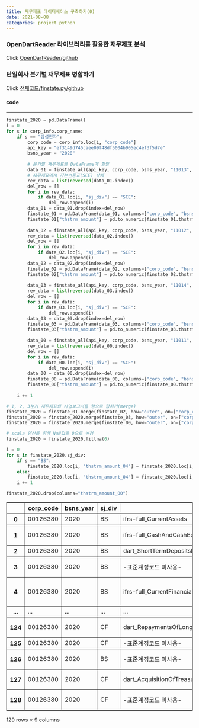 ```yaml
---
title: 재무제표 데이터베이스 구축하기(0)
date: 2021-08-08
categories: project python 
---
```

### OpenDartReader 라이브러리를 활용한 재무제표 분석  
Click [OpenDartReader/github](https://github.com/FinanceData/OpenDartReader)  
  
### 단일회사 분기별 재무제표 병합하기 
Click [전체코드/finstate.py/github](https://github.com/yeonseo-Jung/project_finance/blob/aca4af282fedc2452e5f95f44f3d58ab07d4f09a/finstate.py)
#### code
___

```python
finstate_2020 = pd.DataFrame()
i = 0
for s in corp_info.corp_name:
    if s == "삼성전자":
        corp_code = corp_info.loc[i, "corp_code"]
        api_key = "ef3149d745caee09f48df5004b905ec4ef3f5d7e"   
        bsns_year = "2020"
        
        # 분기별 재무제표를 DataFrame에 할당
        data_01 = finstate_all(api_key, corp_code, bsns_year, "11013", fs_div="CFS")[["corp_code", "bsns_year", "sj_div", "account_id", "account_nm", "thstrm_amount"]]
        # 재무제표에서 자본변동표(SCE) 삭제
        rev_data = list(reversed(data_01.index))
        del_row = []
        for i in rev_data:
            if data_01.loc[i, "sj_div"] == "SCE":
                del_row.append(i)
        data_01 = data_01.drop(index=del_row)
        finstate_01 = pd.DataFrame(data_01, columns=["corp_code", "bsns_year", "sj_div", "account_id", "account_nm", "thstrm_amount"])
        finstate_01["thstrm_amount"] = pd.to_numeric(finstate_01.thstrm_amount, errors="coerce", downcast="float")
        
        data_02 = finstate_all(api_key, corp_code, bsns_year, "11012", fs_div="CFS")[["corp_code", "bsns_year", "sj_div", "account_id", "account_nm", "thstrm_amount"]]
        rev_data = list(reversed(data_02.index))
        del_row = []
        for i in rev_data:
            if data_02.loc[i, "sj_div"] == "SCE":
                del_row.append(i)
        data_02 = data_02.drop(index=del_row)
        finstate_02 = pd.DataFrame(data_02, columns=["corp_code", "bsns_year", "sj_div", "account_id", "account_nm", "thstrm_amount"])
        finstate_02["thstrm_amount"] = pd.to_numeric(finstate_02.thstrm_amount, errors="coerce", downcast="float")
        
        data_03 = finstate_all(api_key, corp_code, bsns_year, "11014", fs_div="CFS")[["corp_code", "bsns_year", "sj_div", "account_id", "account_nm", "thstrm_amount"]]
        rev_data = list(reversed(data_03.index))
        del_row = []
        for i in rev_data:
            if data_03.loc[i, "sj_div"] == "SCE":
                del_row.append(i)
        data_03 = data_03.drop(index=del_row)
        finstate_03 = pd.DataFrame(data_03, columns=["corp_code", "bsns_year", "sj_div", "account_id", "account_nm", "thstrm_amount"])        
        finstate_03["thstrm_amount"] = pd.to_numeric(finstate_03.thstrm_amount, errors="coerce", downcast="float")
        
        data_00 = finstate_all(api_key, corp_code, bsns_year, "11011", fs_div="CFS")[["corp_code", "bsns_year", "sj_div", "account_id", "account_nm", "thstrm_amount"]]
        rev_data = list(reversed(data_00.index))
        del_row = []
        for i in rev_data:
            if data_00.loc[i, "sj_div"] == "SCE":
                del_row.append(i)
        data_00 = data_00.drop(index=del_row)
        finstate_00 = pd.DataFrame(data_00, columns=["corp_code", "bsns_year", "sj_div", "account_id", "account_nm", "thstrm_amount"])
        finstate_00["thstrm_amount"] = pd.to_numeric(finstate_00.thstrm_amount, errors="coerce", downcast="float")
        
    i += 1
```


```python
# 1, 2, 3분기 재무제표와 사업보고서를 행으로 합치기(merge) 
finstate_2020 = finstate_01.merge(finstate_02, how="outer", on=["corp_code", "bsns_year", "sj_div", "account_id", "account_nm"], suffixes=("_01", "_02"))
finstate_2020 = finstate_2020.merge(finstate_03, how="outer", on=["corp_code", "bsns_year", "sj_div", "account_id", "account_nm"], suffixes=("", ""))
finstate_2020 = finstate_2020.merge(finstate_00, how="outer", on=["corp_code", "bsns_year", "sj_div", "account_id", "account_nm"], suffixes=("_03", "_00"))
```


```python
# scala 연산을 위해 NaN값을 0으로 변경
finstate_2020 = finstate_2020.fillna(0)
```


```python
i = 0
for s in finstate_2020.sj_div:
    if s == "BS":
        finstate_2020.loc[i, "thstrm_amount_04"] = finstate_2020.loc[i, "thstrm_amount_00"]
    else:
        finstate_2020.loc[i, "thstrm_amount_04"] = finstate_2020.loc[i, "thstrm_amount_00"] - finstate_2020.loc[i, "thstrm_amount_03"]
    i += 1
```


```python
finstate_2020.drop(columns="thstrm_amount_00")
```




<div>
<style scoped>
    .dataframe tbody tr th:only-of-type {
        vertical-align: middle;
    }

    .dataframe tbody tr th {
        vertical-align: top;
    }

    .dataframe thead th {
        text-align: right;
    }
</style>
<table border="1" class="dataframe">
  <thead>
    <tr style="text-align: right;">
      <th></th>
      <th>corp_code</th>
      <th>bsns_year</th>
      <th>sj_div</th>
      <th>account_id</th>
      <th>account_nm</th>
      <th>thstrm_amount_01</th>
      <th>thstrm_amount_02</th>
      <th>thstrm_amount_03</th>
      <th>thstrm_amount_04</th>
    </tr>
  </thead>
  <tbody>
    <tr>
      <th>0</th>
      <td>00126380</td>
      <td>2020</td>
      <td>BS</td>
      <td>ifrs-full_CurrentAssets</td>
      <td>유동자산</td>
      <td>1.867397e+14</td>
      <td>1.861369e+14</td>
      <td>2.036349e+14</td>
      <td>1.982156e+14</td>
    </tr>
    <tr>
      <th>1</th>
      <td>00126380</td>
      <td>2020</td>
      <td>BS</td>
      <td>ifrs-full_CashAndCashEquivalents</td>
      <td>현금및현금성자산</td>
      <td>2.791668e+13</td>
      <td>3.610961e+13</td>
      <td>2.656610e+13</td>
      <td>2.938258e+13</td>
    </tr>
    <tr>
      <th>2</th>
      <td>00126380</td>
      <td>2020</td>
      <td>BS</td>
      <td>dart_ShortTermDepositsNotClassifiedAsCashEquiv...</td>
      <td>단기금융상품</td>
      <td>7.863802e+13</td>
      <td>7.512761e+13</td>
      <td>8.969403e+13</td>
      <td>9.244171e+13</td>
    </tr>
    <tr>
      <th>3</th>
      <td>00126380</td>
      <td>2020</td>
      <td>BS</td>
      <td>-표준계정코드 미사용-</td>
      <td>단기상각후원가금융자산</td>
      <td>3.037379e+12</td>
      <td>1.224565e+12</td>
      <td>1.684068e+12</td>
      <td>2.757111e+12</td>
    </tr>
    <tr>
      <th>4</th>
      <td>00126380</td>
      <td>2020</td>
      <td>BS</td>
      <td>ifrs-full_CurrentFinancialAssetsAtFairValueThr...</td>
      <td>단기당기손익-공정가치금융자산</td>
      <td>1.238759e+12</td>
      <td>5.826410e+11</td>
      <td>5.961220e+11</td>
      <td>7.145100e+10</td>
    </tr>
    <tr>
      <th>...</th>
      <td>...</td>
      <td>...</td>
      <td>...</td>
      <td>...</td>
      <td>...</td>
      <td>...</td>
      <td>...</td>
      <td>...</td>
      <td>...</td>
    </tr>
    <tr>
      <th>124</th>
      <td>00126380</td>
      <td>2020</td>
      <td>CF</td>
      <td>dart_RepaymentsOfLongTermBorrowings</td>
      <td>사채 및 장기차입금의 상환</td>
      <td>0.000000e+00</td>
      <td>0.000000e+00</td>
      <td>6.727550e+11</td>
      <td>1.921920e+11</td>
    </tr>
    <tr>
      <th>125</th>
      <td>00126380</td>
      <td>2020</td>
      <td>CF</td>
      <td>-표준계정코드 미사용-</td>
      <td>매각예정분류</td>
      <td>0.000000e+00</td>
      <td>0.000000e+00</td>
      <td>-4.471000e+10</td>
      <td>4.457100e+10</td>
    </tr>
    <tr>
      <th>126</th>
      <td>00126380</td>
      <td>2020</td>
      <td>BS</td>
      <td>-표준계정코드 미사용-</td>
      <td>상각후원가금융자산</td>
      <td>0.000000e+00</td>
      <td>0.000000e+00</td>
      <td>0.000000e+00</td>
      <td>0.000000e+00</td>
    </tr>
    <tr>
      <th>127</th>
      <td>00126380</td>
      <td>2020</td>
      <td>CF</td>
      <td>dart_AcquisitionOfTreasuryShares</td>
      <td>자기주식의 취득</td>
      <td>0.000000e+00</td>
      <td>0.000000e+00</td>
      <td>0.000000e+00</td>
      <td>0.000000e+00</td>
    </tr>
    <tr>
      <th>128</th>
      <td>00126380</td>
      <td>2020</td>
      <td>CF</td>
      <td>-표준계정코드 미사용-</td>
      <td>장기차입금의 차입</td>
      <td>0.000000e+00</td>
      <td>0.000000e+00</td>
      <td>0.000000e+00</td>
      <td>1.449500e+10</td>
    </tr>
  </tbody>
</table>
<p>129 rows × 9 columns</p>
</div>


